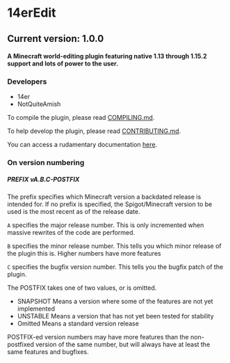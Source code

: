 # 14erEdit

## Current version: 1.0.0

#### A Minecraft world-editing plugin featuring native 1.13 through 1.15.2 support and lots of power to the user.

### Developers

- 14er
- NotQuiteAmish

To compile the plugin, please read [COMPILING.md](COMPILING.md).

To help develop the plugin, please read [CONTRIBUTING.md](CONTRIBUTING.md).

You can access a rudamentary documentation [here](https://docs.google.com/document/d/1X9vGkVR3y9gnRCK_aUvTJCkJqUQpmQox4QEd8y_kISc/edit?usp=sharing).

### On version numbering

##### PREFIX vA.B.C-POSTFIX

The prefix specifies which Minecraft version a backdated release is intended for. If no prefix is specified, the Spigot/Minecraft version to be used is the most recent as of the release date.

`A` specifies the major release number. This is only incremented when massive rewrites of the code are performed.

`B` specifies the minor release number. This tells you which minor release of the plugin this is. Higher numbers have more features

`C` specifies the bugfix version number. This tells you the bugfix patch of the plugin.

The POSTFIX takes one of two values, or is omitted.
 - SNAPSHOT Means a version where some of the features are not yet implemented
 - UNSTABLE Means a version that has not yet been tested for stability
 - Omitted Means a standard version release
 
 POSTFIX-ed version numbers may have more features than the non-postfixed version of the same number, but will always have at least the same features and bugfixes.
